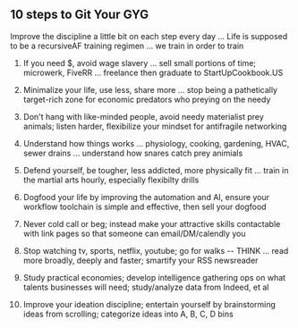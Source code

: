 ## 10 steps to Git Your GYG

Improve the discipline a little bit on each step every day ... Life is supposed to be a recursiveAF training regimen ... we train in order to train

1) If you need $, avoid wage slavery ... sell small portions of time; microwerk, FiveRR ... freelance then graduate to StartUpCookbook.US

2) Minimalize your life, use less, share more ... stop being a pathetically target-rich zone for economic predators who preying on the needy 

3) Don't hang with like-minded people, avoid needy materialist prey animals; listen harder, flexibilize your mindset for antifragile networking

4) Understand how things works ... physiology, cooking, gardening, HVAC, sewer drains ... understand how snares catch prey animials

5) Defend yourself, be tougher, less addicted, more physically fit ... train in the martial arts hourly, especially flexibilty drills

6) Dogfood your life by improving the automation and AI, ensure your workflow toolchain is simple and effective, then sell your dogfood

7) Never cold call or beg; instead make your attractive skills contactable with link pages so that someone can email/DM/calendly you

8) Stop watching tv, sports, netflix, youtube; go for walks -- THINK ... read more broadly, deeply and faster; smartify your RSS newsreader

9) Study practical economies; develop intelligence gathering ops on what talents businesses will need; study/analyze data from Indeed, et al

10) Improve your ideation discipline; entertain yourself by brainstorming ideas from scrolling; categorize ideas into A, B, C, D bins
